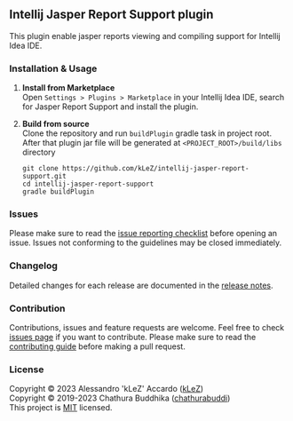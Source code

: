 ## Intellij Jasper Report Support plugin
<!-- Plugin description -->
This plugin enable jasper reports viewing and compiling support for Intellij Idea IDE.    
<!-- Plugin description end -->

### Installation & Usage 

1. **Install from Marketplace**    
Open `Settings > Plugins > Marketplace` in your Intellij Idea IDE, search for Jasper Report Support and install the plugin.

1. **Build from source**    
Clone the repository and run `buildPlugin` gradle task in project root. After that plugin jar file will be generated at `<PROJECT_ROOT>/build/libs` directory
    ```
    git clone https://github.com/kLeZ/intellij-jasper-report-support.git
    cd intellij-jasper-report-support
    gradle buildPlugin
    ```

### Issues
Please make sure to read the 
[issue reporting checklist](https://github.com/kLeZ/intellij-jasper-report-support/blob/master/CONTRIBUTING.md#issue-reporting-guidelines) 
before opening an issue. Issues not conforming to the guidelines may be closed immediately.

### Changelog
Detailed changes for each release are documented in the [release notes](https://github.com/kLeZ/intellij-jasper-report-support/releases).

### Contribution
Contributions, issues and feature requests are welcome. Feel free to check 
[issues page](https://github.com/kLeZ/intellij-jasper-report-support/issues) 
if you want to contribute. Please make sure to read the 
[contributing guide](https://github.com/kLeZ/intellij-jasper-report-support/blob/master/CONTRIBUTING.md) 
before making a pull request.

### License
Copyright © 2023 Alessandro 'kLeZ' Accardo ([kLeZ](https://klez.me))  
Copyright © 2019-2023 Chathura Buddhika ([chathurabuddi](http://www.chathurabuddi.lk))  
This project is [MIT](http://opensource.org/licenses/MIT) licensed.
